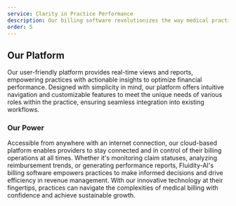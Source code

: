 ```yaml
---
service: Clarity in Practice Performance
description: Our billing software revolutionizes the way medical practices manage their revenue cycles, offering unparalleled flexibility and insight whether handling billing internally or entrusting it to our experts
order: 5
---
```


## Our Platform

Our user-friendly platform provides real-time views and reports, empowering practices with actionable insights to optimize financial performance. Designed with simplicity in mind, our platform offers intuitive navigation and customizable features to meet the unique needs of various roles within the practice, ensuring seamless integration into existing workflows.

### Our Power

Accessible from anywhere with an internet connection, our cloud-based platform enables providers to stay connected and in control of their billing operations at all times. Whether it's monitoring claim statuses, analyzing reimbursement trends, or generating performance reports, Fluidity-AI's billing software empowers practices to make informed decisions and drive efficiency in revenue management. With our innovative technology at their fingertips, practices can navigate the complexities of medical billing with confidence and achieve sustainable growth.
